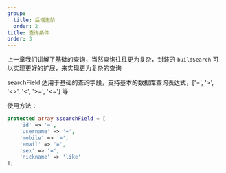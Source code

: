 ```yaml
---
group:
  title: 后端进阶
  order: 2
title: 查询条件
order: 3
---
```


上一章我们讲解了基础的查询，当然查询往往更为复杂，封装的 `buildSearch` 可以实现更好的扩展，来实现更为复杂的查询

searchField 适用于基础的查询字段，支持基本的数据库查询表达式，['=', '>', '<>', '<', '>=', '<='] 等

使用方法：

```php
protected array $searchField = [
    'id' => '=',
    'username' => '=',
    'mobile' => '=',
    'email' => '=',
    'sex' => '=',
    'nickname' => 'like'
];


```
